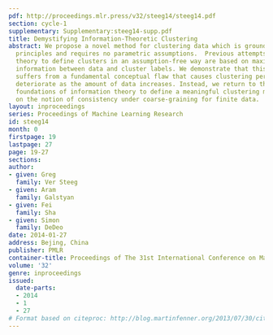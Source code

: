 ```yaml
---
pdf: http://proceedings.mlr.press/v32/steeg14/steeg14.pdf
section: cycle-1
supplementary: Supplementary:steeg14-supp.pdf
title: Demystifying Information-Theoretic Clustering
abstract: We propose a novel method for clustering data which is grounded in information-theoretic
  principles and requires no parametric assumptions.  Previous attempts to use information
  theory to define clusters in an assumption-free way are based on maximizing mutual
  information between data and cluster labels. We demonstrate that this intuition
  suffers from a fundamental conceptual flaw that causes clustering performance to
  deteriorate as the amount of data increases. Instead, we return to the axiomatic
  foundations of information theory to define a meaningful clustering measure based
  on the notion of consistency under coarse-graining for finite data.
layout: inproceedings
series: Proceedings of Machine Learning Research
id: steeg14
month: 0
firstpage: 19
lastpage: 27
page: 19-27
sections: 
author:
- given: Greg
  family: Ver Steeg
- given: Aram
  family: Galstyan
- given: Fei
  family: Sha
- given: Simon
  family: DeDeo
date: 2014-01-27
address: Bejing, China
publisher: PMLR
container-title: Proceedings of The 31st International Conference on Machine Learning
volume: '32'
genre: inproceedings
issued:
  date-parts:
  - 2014
  - 1
  - 27
# Format based on citeproc: http://blog.martinfenner.org/2013/07/30/citeproc-yaml-for-bibliographies/
---
```


